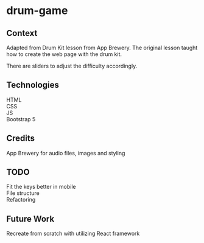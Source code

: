 # drum-game
## Context
Adapted from Drum Kit lesson from App Brewery. The original lesson taught how to create the web page with the drum kit.

There are sliders to adjust the difficulty accordingly.

## Technologies
HTML  
CSS  
JS  
Bootstrap 5

## Credits
App Brewery for audio files, images and styling

## TODO
Fit the keys better in mobile  
File structure  
Refactoring  

## Future Work
Recreate from scratch with utilizing React framework